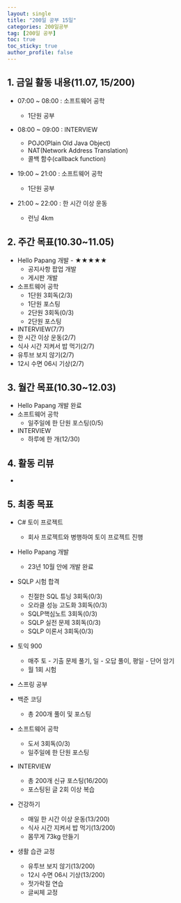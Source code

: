 ```yaml
---
layout: single
title: "200일 공부 15일"
categories: 200일공부
tag: [200일 공부]
toc: true
toc_sticky: true
author_profile: false
---
```


## 1. 금일 활동 내용(11.07, 15/200)

* 07:00 ~ 08:00 : 소프트웨어 공학
  *  1단원 공부
* 08:00 ~ 09:00 : INTERVIEW
  * POJO(Plain Old Java Object)
  * NAT(Network Address Translation)
  * 콜백 함수(callback function)
  
* 19:00 ~ 21:00 : 소프트웨어 공학
  * 1단원 공부

* 21:00 ~ 22:00 : 한 시간 이상 운동
  * 런닝 4km




##  2. 주간 목표(10.30~11.05)

* Hello Papang 개발 - ★★★★★
  * 공지사항 팝업 개발
  * 게시판 개발
* 소프트웨어 공학
  * 1단원 3회독(2/3)
  * 1단원 포스팅
  * 2단원 3회독(0/3)
  * 2단원 포스팅
* INTERVIEW(7/7)
* 한 시간 이상 운동(2/7)
* 식사 시간 지켜서 밥 먹기(2/7)
* 유투브 보지 않기(2/7)
* 12시 수면 06시 기상(2/7)



## 3. 월간 목표(10.30~12.03)

* Hello Papang 개발 완료
* 소프트웨어 공학
  * 일주일에 한 단원 포스팅(0/5)
* INTERVIEW
  * 하루에 한 개(12/30)




## 4. 활동 리뷰

* 



## 5. 최종 목표

* C# 토이 프로젝트
  * 회사 프로젝트와 병행하여 토이 프로젝트 진행

* Hello Papang 개발
  * 23년 10월 안에 개발 완료
* SQLP 시험 합격
  * 친절한 SQL 튜닝 3회독(0/3)
  * 오라클 성능 고도화 3회독(0/3)
  * SQLP핵심노트 3회독(0/3)
  * SQLP 실전 문제 3회독(0/3)
  * SQLP 이론서 3회독(0/3)
* 토익 900
  * 매주 토 - 기출 문제 풀기, 일 - 오답 풀이, 평일 - 단어 암기
  * 월 1회 시험

* 스프링 공부


* 백준 코딩
  * 총 200개 풀이 및 포스팅
* 소프트웨어 공학
  * 도서 3회독(0/3)
  * 일주일에 한 단원 포스팅
* INTERVIEW
  * 총 200개 신규 포스팅(16/200)
  * 포스팅된 글 2회 이상 복습
* 건강하기
  * 매일 한 시간 이상 운동(13/200)
  * 식사 시간 지켜서 밥 먹기(13/200)
  * 몸무게 73kg 만들기
* 생활 습관 교정
  * 유투브 보지 않기(13/200)
  * 12시 수면 06시 기상(13/200)
  * 젓가락질 연습
  * 글씨체 교정



